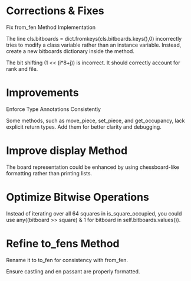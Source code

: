 # Corrections & Fixes
Fix from_fen Method Implementation

The line cls.bitboards = dict.fromkeys(cls.bitboards.keys(),0) incorrectly tries to modify a class variable rather than an instance variable. Instead, create a new bitboards dictionary inside the method.

The bit shifting (1 << (i*8+j)) is incorrect. It should correctly account for rank and file.
# Improvements
Enforce Type Annotations Consistently

Some methods, such as move_piece, set_piece, and get_occupancy, lack explicit return types. Add them for better clarity and debugging.

# Improve display Method

The board representation could be enhanced by using chessboard-like formatting rather than printing lists.

# Optimize Bitwise Operations

Instead of iterating over all 64 squares in is_square_occupied, you could use any((bitboard >> square) & 1 for bitboard in self.bitboards.values()).

# Refine to_fens Method

Rename it to to_fen for consistency with from_fen.

Ensure castling and en passant are properly formatted.